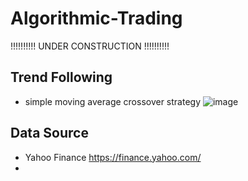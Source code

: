 # Algorithmic-Trading
!!!!!!!!!! UNDER CONSTRUCTION !!!!!!!!!!
## Trend Following
- simple moving average crossover strategy
![image](https://user-images.githubusercontent.com/61807667/167503758-3fd3a5c6-806f-49f2-8d95-f49784a51949.png)
## Data Source
- Yahoo Finance https://finance.yahoo.com/
- 
